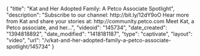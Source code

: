 {
    "title": "Kat and Her Adopted Family: A Petco Associate Spotlight",
    "description": "Subscribe to our channel: http:\/\/bit.ly\/12dY9oO Hear more from Kat and share your stories at: http:\/\/community.petco.com Meet Kat, a Petco associate, and her...",
    "videoid": "145734",
    "date_created": "1394818892",
    "date_modified": "1418181187",
    "type": "captivate",
    "layout": "video",
    "url": "\/v\/kat-and-her-adopted-family-a-petco-associate-spotlight\/145734"
}
